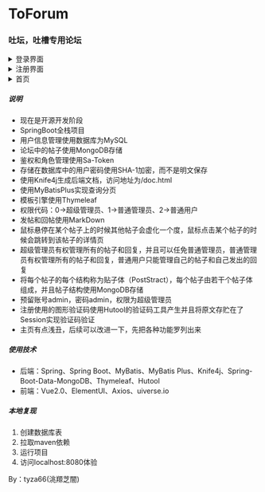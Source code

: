 # ToForum
### 吐坛，吐槽专用论坛
<details><summary>登录界面</summary>
<img src="./效果/登录.png"/>
</details>
<details><summary>注册界面</summary>
<img src="./效果/注册.png"/>
</details>
<details><summary>首页</summary>
<img src="./效果/首页.png"/>
</details>

##### 说明
- 现在是开源开发阶段
- SpringBoot全栈项目
- 用户信息管理使用数据库为MySQL
- 论坛中的帖子使用MongoDB存储
- 鉴权和角色管理使用Sa-Token
- 存储在数据库中的用户密码使用SHA-1加密，而不是明文保存
- 使用Knife4j生成后端文档，访问地址为/doc.html
- 使用MyBatisPlus实现查询分页
- 模板引擎使用Thymeleaf
- 权限代码：0->超级管理员、1->普通管理员、2->普通用户
- 发帖和回帖使用MarkDown
- 鼠标悬停在某个帖子上的时候其他帖子会虚化一个度，鼠标点击某个帖子的时候会跳转到该帖子的详情页
- 超级管理员有权管理所有的帖子和回复，并且可以任免普通管理员，普通管理员有权管理所有的帖子和回复，普通用户只能管理自己的帖子和自己发出的回复
- 将每个帖子的每个结构称为贴子体（PostStract），每个帖子由若干个帖子体组成，并且帖子结构使用MongoDB存储
- 预留账号admin，密码admin，权限为超级管理员
- 注册使用的图形验证码使用Hutool的验证码工具产生并且将原文存贮在了Session实现验证码验证
- 主页有点浅丑，后续可以改进一下，先把各种功能罗列出来



##### 使用技术

- 后端：Spring、Spring Boot、MyBatis、MyBatis Plus、Knife4j、Spring-Boot-Data-MongoDB、Thymeleaf、Hutool
- 前端：Vue2.0、ElementUI、Axios、uiverse.io

##### 本地复现

1. 创建数据库表
2. 拉取maven依赖
3. 运行项目
4. 访问localhost:8080体验

By：tyza66(洮羱芝闇)